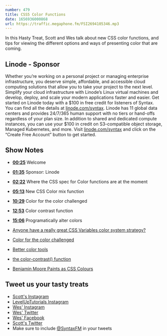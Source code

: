 ```yaml
---
number: 479
title: CSS5 Color Functions
date: 1656936000868
url: https://traffic.megaphone.fm/FSI2694105346.mp3
---
```


In this Hasty Treat, Scott and Wes talk about new CSS color functions, and tips for viewing the different options and ways of presenting color that are coming.

## Linode - Sponsor

Whether you’re working on a personal project or managing enterprise infrastructure, you deserve simple, affordable, and accessible cloud computing solutions that allow you to take your project to the next level. Simplify your cloud infrastructure with Linode’s Linux virtual machines and develop, deploy, and scale your modern applications faster and easier. Get started on Linode today with a $100 in free credit for listeners of Syntax. You can find all the details at [linode.com/syntax](https://linode.com/syntax). Linode has 11 global data centers and provides 24/7/365 human support with no tiers or hand-offs regardless of your plan size. In addition to shared and dedicated compute instances, you can use your $100 in credit on S3-compatible object storage, Managed Kubernetes, and more. Visit [linode.com/syntax](https://linode.com/syntax) and click on the “Create Free Account” button to get started.

## Show Notes

* **[00:25](#t=00:25)** Welcome
* **[01:35](#t=01:35)** Sponsor: Linode
* **[02:22](#t=02:22)** Where the CSS spec for Color functions are at the moment
* **[05:13](#t=05:13)** New CSS Color mix function
* **[10:29](#t=10:29)** Color for the color challenged
* **[12:53](#t=12:53)** Color contrast function
* **[15:06](#t=15:06)** Programatically alter colors

* [Anyone have a really great CSS Variables color system strategy?](https://twitter.com/stolinski/status/1516877461539143680)
* [Color for the color challenged](https://ferdychristant.com/color-for-the-color-challenged-884c7aa04a56)
* [Better color tools](https://github.com/drwpow/better-color-tools)
* [the color-contrast() function](https://css-tricks.com/exploring-color-contrast-for-the-first-time/)
* [Benjamin Moore Paints as CSS Colours](https://bm.wesbos.com)

## Tweet us your tasty treats

* [Scott's Instagram](https://www.instagram.com/stolinski/)
* [LevelUpTutorials Instagram](https://www.instagram.com/LevelUpTutorials/)
* [Wes' Instagram](https://www.instagram.com/wesbos/)
* [Wes' Twitter](https://twitter.com/wesbos)
* [Wes' Facebook](https://www.facebook.com/wesbos.developer)
* [Scott's Twitter](https://twitter.com/stolinski)
* Make sure to include [@SyntaxFM](https://twitter.com/SyntaxFM) in your tweets
